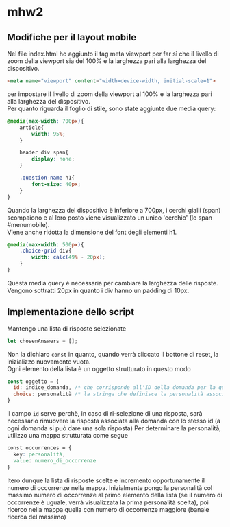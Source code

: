 # mhw2

## Modifiche per il layout mobile
Nel file index.html ho aggiunto il tag meta viewport per far sì che il livello di zoom della viewport sia del 100% e la larghezza pari alla larghezza del dispositivo.

```html
<meta name="viewport" content="width=device-width, initial-scale=1">
```
per impostare il livello di zoom della viewport al 100% e la larghezza pari alla larghezza del dispositivo.  
Per quanto riguarda il foglio di stile, sono state aggiunte due media query:
```css
@media(max-width: 700px){
    article{
        width: 95%;
    }

    header div span{
        display: none;
    }

    .question-name h1{
        font-size: 40px;
    }
}
```
Quando la larghezza del dispositivo è inferiore a 700px, i cerchi gialli (span) scompaiono e al loro posto viene visualizzato un unico 'cerchio' (lo span #menumobile).  
Viene anche ridotta la dimensione del font degli elementi h1.

```css
@media(max-width: 500px){
    .choice-grid div{
        width: calc(49% - 20px);
    }
}
```
Questa media query è necessaria per cambiare la larghezza delle risposte. Vengono sottratti 20px in quanto i div hanno un padding di 10px.  
## Implementazione dello script
Mantengo una lista di risposte selezionate
```js
let chosenAnswers = [];
```
Non la dichiaro ```const``` in quanto, quando verrà cliccato il bottone di reset, la inizializzo nuovamente vuota.  
Ogni elemento della lista è un oggetto strutturato in questo modo
```js
const oggetto = {
  id: indice_domanda, /* che corrisponde all'ID della domanda per la quale è stata selezionata la risposta */
  choice: personalità /* la stringa che definisce la personalità associata alla risposta */
}
```
il campo ```id``` serve perchè, in caso di ri-selezione di una risposta, sarà necessario rimuovere la risposta associata alla domanda con lo stesso id (a ogni domanda si può dare una sola risposta)
Per determinare la personalità, utilizzo una mappa strutturata come segue
```css
const occurrences = {
  key: personalità,
  value: numero_di_occorrenze
}
```
Itero dunque la lista di risposte scelte e incremento opportunamente il numero di occorrenze nella mappa. Inizialmente pongo la personalità col massimo numero di occorrenze al primo elemento della lista (se il numero di occorrenze è uguale, verrà visualizzata la prima personalità scelta), poi ricerco nella mappa quella con numero di occorrenze maggiore (banale ricerca del massimo)
